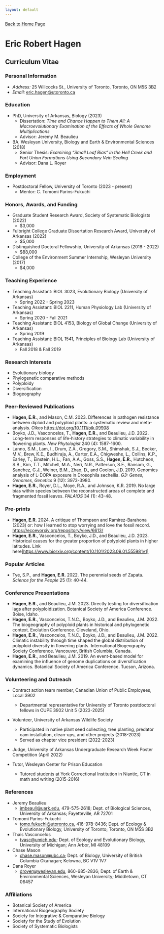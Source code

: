 ```yaml
---
layout: default
---
```

[Back to Home Page](./)

# Eric Robert Hagen

## Curriculum Vitae

### Personal Information
*  _Address:_ 25 Willcocks St., University of Toronto, Toronto, ON M5S 3B2
*  _Email:_ eric.hagen@utoronto.ca

### Education
- PhD, University of Arkansas, Biology (2023)
  - Dissertation: _Time and Chance Happen to Them All: A Macroevolutionary Examination of the Effects of Whole Genome Multiplications_
  - Advisor: Jeremy M. Beaulieu
- BA, Wesleyan University, Biology and Earth & Environmental Sciences (2018)
  - Senior Thesis: _Examining “Small Leaf Bias” in the Hell Creek and Fort Union Formations Using Secondary Vein Scaling_
  - Advisor: Dana L. Royer

### Employment
- Postdoctoral Fellow, University of Toronto (2023 - present)
  - Mentor: C. Tomomi Parins-Fukuchi
 
### Honors, Awards, and Funding
- Graduate Student Research Award, Society of Systematic Biologists (2022)
  - $3,000
- Fulbright College Graduate Dissertation Research Award, University of Arkansas (2022)
  - $5,000
- Distinguished Doctoral Fellowship, University of Arkansas (2018 - 2022)
  - $88,000
- College of the Environment Summer Internship, Wesleyan University (2017)
  - $4,000

### Teaching Experience
- Teaching Assistant: BIOL 3023, Evolutionary Biology (University of Arkansas)
  - Spring 2022 - Spring 2023
- Teaching Assistant: BIOL 2211, Human Physiology Lab (University of Arkansas)
  - Spring 2020 - Fall 2021
- Teaching Assistant: BIOL 4153, Biology of Global Change (University of Arkansas)
  - Spring 2019
- Teaching Assistant: BIOL 1541, Principles of Biology Lab (University of Arkansas)
  - Fall 2018 & Fall 2019

### Research Interests
* Evolutionary biology
* Phylogenetic comparative methods
* Polyploidy
* Diversification
* Biogeography

### Peer-Reviewed Publications
- **Hagen, E.R.**, and Mason, C.M. 2023. Differences in pathogen resistance between diploid and polyploid plants: a systematic review and meta-analysis. _Oikos_ https://doi.org/10.1111/oik.09908
- Boyko, J.D., Vasconcelos, T., **Hagen, E.R.**, and Beaulieu, J.D. 2022. Long-term responses of life-history strategies to climatic variability in flowering plants. _New Phytologist_ 240 (4): 1587-1600.
- Lanno, S.M., Lam, I., Drum, Z.A., Gregory, S.M., Shimshak, S.J., Becker, M.V., Brew, K.E., Budhiraja, A., Carter, E.A., Chigweshe, L., Collins, K.P., Earley, T., Einstein, H.L., Fan, A.A., Goss, S.S., **Hagen, E.R.**, Hutcheon, S.B., Kim, T.T., Mitchell, M.A., Neri, N.R., Patterson, S.E., Ransom, G., Sanchez, G.J., Weiner, B.M., Zhao, D., and Coolon, J.D. 2019. Genomics analysis of L-DOPA exposure in Drosophila sechellia. _G3: Genes, Genomes, Genetics_ 9 (12): 3973-3980.
- **Hagen, E.R.**, Royer, D.L., Moye, R.A., and Johnson, K.R. 2019. No large bias within species between the reconstructed areas of complete and fragmented fossil leaves. _PALAIOS_ 34 (1): 43-48.

### Pre-prints
- **Hagen, E.R.** 2024. A critique of Thompson and Ramírez-Barahona (2023) or: how I learned to stop worrying and love the fossil record. https://ecoevorxiv.org/repository/view/6613/
- **Hagen, E.R.**, Vasconcelos, T., Boyko, J.D., and Beaulieu, J.D. 2023. Historical causes for the greater proportion of polyploid plants in higher latitudes. Link here[https://www.biorxiv.org/content/10.1101/2023.09.01.555981v1]

### Popular Articles
-  Tye, S.P., and **Hagen, E.R.** 2022. The perennial seeds of Zapata. _Science for the People_ 25 (1): 40-44.

### Conference Presentations
-  **Hagen, E.R.**, and Beaulieu, J.M. 2023. Directly testing for diversification lags after polyploidization. Botanical Society of America Conference. Boise, Idaho.
-  **Hagen, E.R.**, Vasconcelos, T.N.C., Boyko, J.D., and Beaulieu, J.M. 2022. The biogeography of polyploid plants in historical and phylogenetic context. Evolution Conference. Cleveland, Ohio.
-  **Hagen, E.R.**, Vasconcelos, T.N.C., Boyko, J.D., and Beaulieu, J.M. 2022. Climatic instability through time shaped the global distribution of polyploid diversity in flowering plants. International Biogeography Society Conference. Vancouver, British Columbia, Canada.
-  **Hagen, E.R.**, and Beaulieu, J.M. 2019. An event-based model for examining the influence of genome duplications on diversification dynamics. Botanical Society of America Conference. Tucson, Arizona.

### Volunteering and Outreach
- Contract action team member, Canadian Union of Public Employees, Local 3902
  - Departmental representative for University of Toronto postdoctoral fellows in CUPE 3902 Unit 5 (2023-2025)
- Volunteer, University of Arkansas Wildlife Society
  - Participated in native plant seed collecting, tree planting, predator cam installation, clean-ups, and other projects (2018-2023)
  - Served as chapter vice president (2022-2023)
- Judge, University of Arkansas Undergraduate Research Week Poster Competition (April 2022)
  
- Tutor, Wesleyan Center for Prison Education
  - Tutored students at York Correctional Institution in Niantic, CT in math and writing (2015-2016)

### References
- Jeremy Beaulieu
  - jmbeauli@uark.edu, 479-575-2618; Dept. of Biological Sciences, University of Arkansas; Fayetteville, AR 72701
- Tomomi Parins-Fukuchi
  - tomo.fukuchi@utoronto.ca, 416-978-8436; Dept. of Ecology & Evolutionary Biology, University of Toronto; Toronto, ON M5S 3B2
- Thais Vasconcelos
  - tvasc@umich.edu; Dept. of Ecology and Evolutionary Biology, University of Michigan; Ann Arbor, MI 48109
- Chase Mason
  - chase.mason@ubc.ca; Dept. of Biology, University of British Columbia Okanagan; Kelowna, BC V1V 1V7
- Dana Royer
  - droyer@wesleyan.edu, 860-685-2836; Dept. of Earth & Environmental Sciences, Wesleyan University; Middletown, CT 06457

### Affiliations
* Botanical Society of America
* International Biogeography Society
* Society for Integrative & Comparative Biology
* Society for the Study of Evolution
* Society of Systematic Biologists


















